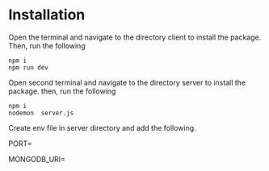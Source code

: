 # Installation
Open  the terminal and navigate to the directory client to install the package. Then, run the following
```
npm i
npm run dev
```
Open second terminal and navigate to the directory server to install the package. then, run the following
```
npm i
nodemon  server.js
```
Create env file  in server directory and add the following. 

PORT=

MONGODB_URI=
